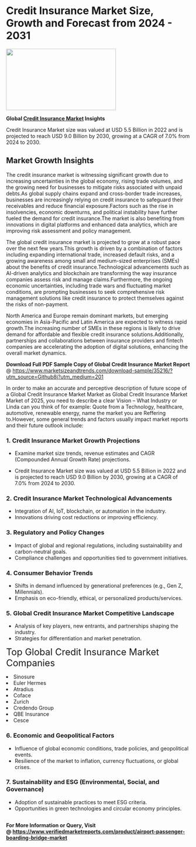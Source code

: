 <H1>Credit Insurance Market Size, Growth and Forecast from 2024 - 2031</H1><img class="aligncenter size-medium wp-image-584254" src="https://thirdeyenews.in/wp-content/uploads/2024/09/Global-Market-Research-300x168.jpeg" alt="" width="300" height="168" /><p><strong>Global&nbsp;<a href="https://www.marketsizeandtrends.com/download-sample/35216/?utm_source=Github8j?utm_medium=201">Credit Insurance Market</a> Insights</strong></p><p>Credit Insurance Market size was valued at USD 5.5 Billion in 2022 and is projected to reach USD 9.0 Billion by 2030, growing at a CAGR of 7.0% from 2024 to 2030.</p><p><h2>Market Growth Insights</h2> <p>The credit insurance market is witnessing significant growth due to increasing uncertainties in the global economy, rising trade volumes, and the growing need for businesses to mitigate risks associated with unpaid debts.As global supply chains expand and cross-border trade increases, businesses are increasingly relying on credit insurance to safeguard their receivables and reduce financial exposure.Factors such as the rise in insolvencies, economic downturns, and political instability have further fueled the demand for credit insurance.The market is also benefiting from innovations in digital platforms and enhanced data analytics, which are improving risk assessment and policy management.</p> <p>The global credit insurance market is projected to grow at a robust pace over the next few years.This growth is driven by a combination of factors including expanding international trade, increased default risks, and a growing awareness among small and medium-sized enterprises (SMEs) about the benefits of credit insurance.Technological advancements such as AI-driven analytics and blockchain are transforming the way insurance companies assess risk and manage claims.Furthermore, the ongoing economic uncertainties, including trade wars and fluctuating market conditions, are prompting businesses to seek comprehensive risk management solutions like credit insurance to protect themselves against the risks of non-payment.</p> <p>North America and Europe remain dominant markets, but emerging economies in Asia-Pacific and Latin America are expected to witness rapid growth.The increasing number of SMEs in these regions is likely to drive demand for affordable and flexible credit insurance solutions.Additionally, partnerships and collaborations between insurance providers and fintech companies are accelerating the adoption of digital solutions, enhancing the overall market dynamics.</p> <p><span class=""><strong>Download Full PDF Sample Copy of Global Credit Insurance Market Report</strong> @ <a href="https://www.marketsizeandtrends.com/download-sample/35216/?utm_source=Github8j?utm_medium=201" target="_blank">https://www.marketsizeandtrends.com/download-sample/35216/?utm_source=Github8j?utm_medium=201</a></span></p><p>In order to make an accurate and perceptive description of future scope of a Global&nbsp;Credit Insurance Market Market as Global&nbsp;Credit Insurance Market Market of 2025, you need to describe a clear Vision &ndash; What Industry or Linda can you think of for example: Quote from a Technology, healthcare, automotive, renewable energy, name the market you are Reffering to.However, some general trends and factors usually impact market reports and their future outlook include:</p><h3>1.&nbsp;<strong>Credit Insurance Market Growth Projections</strong></h3><ul><li>Examine market size trends, revenue estimates and CAGR (Compounded Annual Growth Rate) projections.</li><li><p>Credit Insurance Market size was valued at USD 5.5 Billion in 2022 and is projected to reach USD 9.0 Billion by 2030, growing at a CAGR of 7.0% from 2024 to 2030.</p></li></ul><h3>2.&nbsp;<strong>Credit Insurance Market Technological Advancements</strong></h3><ul><li>Integration of AI, IoT, blockchain, or automation in the industry.</li><li>Innovations driving cost reductions or improving efficiency.</li></ul><h3>3.&nbsp;<strong>Regulatory and Policy Changes</strong></h3><ul><li>Impact of global and regional regulations, including sustainability and carbon-neutral goals.</li><li>Compliance challenges and opportunities tied to government initiatives.</li></ul><h3>4.&nbsp;<strong>Consumer Behavior Trends</strong></h3><ul><li>Shifts in demand influenced by generational preferences (e.g., Gen Z, Millennials).</li><li>Emphasis on eco-friendly, ethical, or personalized products/services.</li></ul><h3>5.&nbsp;<strong>Global Credit Insurance Market Competitive Landscape</strong></h3><ul><li>Analysis of key players, new entrants, and partnerships shaping the industry.</li><li>Strategies for differentiation and market penetration.</li></ul><p data-pm-slice="1 1 []"><span style="color: inherit; font-family: inherit; font-size: 25px;">Top Global Credit Insurance Market Companies</span></p><div class="" data-test-id=""><p><li>Sinosure</li><li> Euler Hermes</li><li> Atradius</li><li> Coface</li><li> Zurich</li><li> Credendo Group</li><li> QBE Insurance</li><li> Cesce</li></p></div><h3>6.&nbsp;<strong>Economic and Geopolitical Factors</strong></h3><ul><li>Influence of global economic conditions, trade policies, and geopolitical events.</li><li>Resilience of the market to inflation, currency fluctuations, or global crises.</li></ul><h3>7.&nbsp;<strong>Sustainability and ESG (Environmental, Social, and Governance)</strong></h3><ul><li>Adoption of sustainable practices to meet ESG criteria.</li><li>Opportunities in green technologies and circular economy principles.</li></ul><h2><strong style="font-size: 14px;">For More Information or Query, Visit @&nbsp;</strong><a style="background-color: #ffffff; font-size: 14px;" href="https://www.marketsizeandtrends.com/report/credit-insurance-market/" target="_blank">https://www.verifiedmarketreports.com/product/airport-passenger-boarding-bridge-market</a></h2>